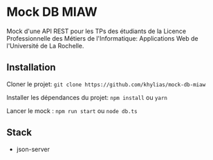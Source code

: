 # Mock DB MIAW

Mock d'une API REST pour les TPs des étudiants de la Licence Professionnelle des Métiers de l'Informatique: Applications Web 
de l'Université de La Rochelle.

## Installation

Cloner le projet: `git clone https://github.com/khylias/mock-db-miaw`

Installer les dépendances du projet: `npm install` ou `yarn`

Lancer le mock : `npm run start` ou `node db.ts`

## Stack
* json-server